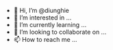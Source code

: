 - 👋 Hi, I’m @diunghie
- 👀 I’m interested in ...
- 🌱 I’m currently learning ...
- 💞️ I’m looking to collaborate on ...
- 📫 How to reach me ...

<!---
diunghie/diunghie is a ✨ special ✨ repository because its `README.md` (this file) appears on your GitHub profile.
You can click the Preview link to take a look at your changes.
--->
